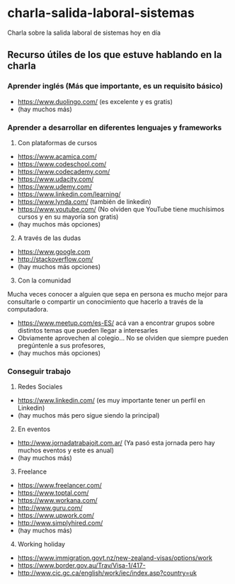 # charla-salida-laboral-sistemas
Charla sobre la salida laboral de sistemas hoy en día

## Recurso útiles de los que estuve hablando en la charla

### Aprender inglés (Más que importante, es un requisito básico)

* https://www.duolingo.com/ (es excelente y es gratis)
* (hay muchos más)

### Aprender a desarrollar en diferentes lenguajes y frameworks

1. Con plataformas de cursos

* https://www.acamica.com/
* https://www.codeschool.com/
* https://www.codecademy.com/
* https://www.udacity.com/
* https://www.udemy.com/
* https://www.linkedin.com/learning/
* https://www.lynda.com/ (también de linkedin)
* https://www.youtube.com/ (No olviden que YouTube tiene muchísimos cursos y en su mayoría son gratis)
* (hay muchos más opciones)

2. A través de las dudas

* https://www.google.com
* http://stackoverflow.com/
* (hay muchos más opciones)

3. Con la comunidad

  Mucha veces conocer a alguien que sepa en persona es mucho mejor para consultarle o compartir un conocimiento que hacerlo a través de la computadora.
* https://www.meetup.com/es-ES/ acá van a encontrar grupos sobre distintos temas que pueden llegar a interesarles
* Obviamente aprovechen al colegio… No se olviden que siempre pueden pregúntenle a sus profesores, 
* (hay muchos más opciones)


### Conseguir trabajo

1. Redes Sociales 

* https://www.linkedin.com/ (es muy importante tener un perfil en Linkedin)
* (hay muchos más pero sigue siendo la principal)

2. En eventos

* http://www.jornadatrabajoit.com.ar/ (Ya pasó esta jornada pero hay muchos eventos y este es anual)
* (hay muchos más)

3. Freelance

* https://www.freelancer.com/
* https://www.toptal.com/
* https://www.workana.com/
* http://www.guru.com/
* https://www.upwork.com/
* http://www.simplyhired.com/ 
* (hay muchos más)

4. Working holiday

* https://www.immigration.govt.nz/new-zealand-visas/options/work
* https://www.border.gov.au/Trav/Visa-1/417-
* http://www.cic.gc.ca/english/work/iec/index.asp?country=uk


